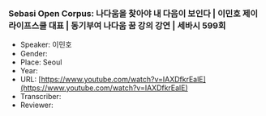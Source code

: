 ### Sebasi Open Corpus: 나다움을 찾아야 내 다음이 보인다 | 이민호 제이라이프스쿨 대표 | 동기부여 나다움 꿈 강의 강연 | 세바시 599회

- Speaker: 이민호
- Gender: 
- Place: Seoul
- Year: 
- URL: [https://www.youtube.com/watch?v=IAXDfkrEalE](https://www.youtube.com/watch?v=IAXDfkrEalE)
- Transcriber: 
- Reviewer: 


